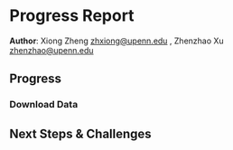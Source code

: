 # Progress Report

**Author**: Xiong Zheng zhxiong@upenn.edu , Zhenzhao Xu zhenzhao@upenn.edu 

## Progress

### Download Data



## Next Steps & Challenges